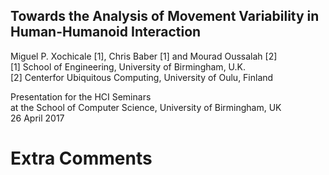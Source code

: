 Towards the Analysis of Movement Variability in Human-Humanoid Interaction
---
Miguel P. Xochicale [1], Chris Baber [1] and Mourad Oussalah [2]  
[1] School of Engineering, University of Birmingham, U.K.  
[2] Centerfor Ubiquitous Computing, University of Oulu, Finland  

Presentation for the HCI Seminars  
at the School of Computer Science, University of Birmingham, UK  
26 April 2017  



# Extra Comments
